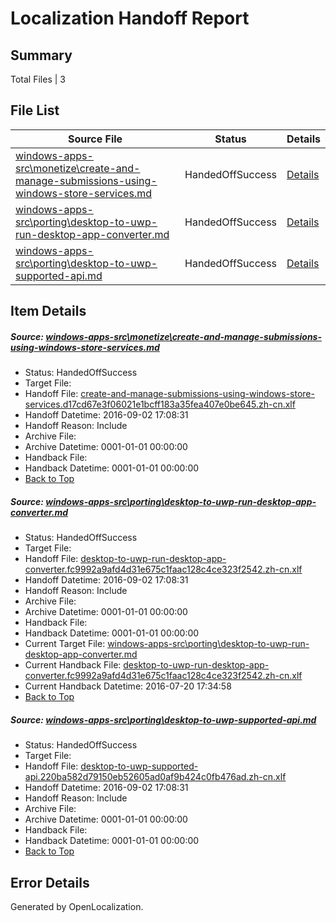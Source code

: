 # <a name='report-top'></a> Localization Handoff Report

## Summary
 Total Files | 3

## File List
 Source File | Status | Details 
 ----------- | ------ | ------- 
 [windows-apps-src\monetize\create-and-manage-submissions-using-windows-store-services.md](https://github.com/Microsoft/windows-apps/blob/e213453c41cadd32ebfde6829a658256c24ba669/windows-apps-src/monetize/create-and-manage-submissions-using-windows-store-services.md) | HandedOffSuccess | [Details](#148e22f0b18f094b3dc25113b564e2f276ab4eab4743)
 [windows-apps-src\porting\desktop-to-uwp-run-desktop-app-converter.md](https://github.com/Microsoft/windows-apps/blob/6e52d7e485b9057774188595e89cd2289e6b2f1b/windows-apps-src/porting/desktop-to-uwp-run-desktop-app-converter.md) | HandedOffSuccess | [Details](#4ed7fca1cc5125d7df1a80c6ece20ec378fc07b44897)
 [windows-apps-src\porting\desktop-to-uwp-supported-api.md](https://github.com/Microsoft/windows-apps/blob/3e8a09fcbbca130f0519aac2172e4b345959068a/windows-apps-src/porting/desktop-to-uwp-supported-api.md) | HandedOffSuccess | [Details](#b2500ea797329277c0f866294bcc04292238d18a4899)

## Item Details
##### <a name='148e22f0b18f094b3dc25113b564e2f276ab4eab4743'></a> Source: [windows-apps-src\monetize\create-and-manage-submissions-using-windows-store-services.md](https://github.com/Microsoft/windows-apps/blob/e213453c41cadd32ebfde6829a658256c24ba669/windows-apps-src/monetize/create-and-manage-submissions-using-windows-store-services.md)
* Status: HandedOffSuccess
* Target File: 
* Handoff File: [create-and-manage-submissions-using-windows-store-services.d17cd67e3f06021e1bcff183a35fea407e0be645.zh-cn.xlf](https://github.com/Microsoft/WDG.handoff/blob/eeeef8555a7fc9c31a69a47cd38cc94dcbe7fdd8/ol-handoff/Microsoft/windows-apps.zh-cn/master/create-and-manage-submissions-using-windows-store-services.d17cd67e3f06021e1bcff183a35fea407e0be645.zh-cn.xlf)
* Handoff Datetime: 2016-09-02 17:08:31
* Handoff Reason: Include
* Archive File: 
* Archive Datetime: 0001-01-01 00:00:00
* Handback File: 
* Handback Datetime: 0001-01-01 00:00:00
* [Back to Top](#report-top)

##### <a name='4ed7fca1cc5125d7df1a80c6ece20ec378fc07b44897'></a> Source: [windows-apps-src\porting\desktop-to-uwp-run-desktop-app-converter.md](https://github.com/Microsoft/windows-apps/blob/6e52d7e485b9057774188595e89cd2289e6b2f1b/windows-apps-src/porting/desktop-to-uwp-run-desktop-app-converter.md)
* Status: HandedOffSuccess
* Target File: 
* Handoff File: [desktop-to-uwp-run-desktop-app-converter.fc9992a9afd4d31e675c1faac128c4ce323f2542.zh-cn.xlf](https://github.com/Microsoft/WDG.handoff/blob/eeeef8555a7fc9c31a69a47cd38cc94dcbe7fdd8/ol-handoff/Microsoft/windows-apps.zh-cn/master/desktop-to-uwp-run-desktop-app-converter.fc9992a9afd4d31e675c1faac128c4ce323f2542.zh-cn.xlf)
* Handoff Datetime: 2016-09-02 17:08:31
* Handoff Reason: Include
* Archive File: 
* Archive Datetime: 0001-01-01 00:00:00
* Handback File: 
* Handback Datetime: 0001-01-01 00:00:00
* Current Target File: [windows-apps-src\porting\desktop-to-uwp-run-desktop-app-converter.md](https://github.com/Microsoft/windows-apps.zh-cn/blob/32ed88f8e6b89946bfa394c621c09bde4565e407/windows-apps-src/porting/desktop-to-uwp-run-desktop-app-converter.md)
* Current Handback File: [desktop-to-uwp-run-desktop-app-converter.fc9992a9afd4d31e675c1faac128c4ce323f2542.zh-cn.xlf](https://github.com/Microsoft/WDG.handback/blob/7f934e6edca1ecf88a8bb5c9968f789c84e1b237/ol-handback/Microsoft/windows-apps.zh-cn/master/desktop-to-uwp-run-desktop-app-converter.fc9992a9afd4d31e675c1faac128c4ce323f2542.zh-cn.xlf)
* Current Handback Datetime: 2016-07-20 17:34:58
* [Back to Top](#report-top)

##### <a name='b2500ea797329277c0f866294bcc04292238d18a4899'></a> Source: [windows-apps-src\porting\desktop-to-uwp-supported-api.md](https://github.com/Microsoft/windows-apps/blob/3e8a09fcbbca130f0519aac2172e4b345959068a/windows-apps-src/porting/desktop-to-uwp-supported-api.md)
* Status: HandedOffSuccess
* Target File: 
* Handoff File: [desktop-to-uwp-supported-api.220ba582d79150eb52605ad0af9b424c0fb476ad.zh-cn.xlf](https://github.com/Microsoft/WDG.handoff/blob/eeeef8555a7fc9c31a69a47cd38cc94dcbe7fdd8/ol-handoff/Microsoft/windows-apps.zh-cn/master/desktop-to-uwp-supported-api.220ba582d79150eb52605ad0af9b424c0fb476ad.zh-cn.xlf)
* Handoff Datetime: 2016-09-02 17:08:31
* Handoff Reason: Include
* Archive File: 
* Archive Datetime: 0001-01-01 00:00:00
* Handback File: 
* Handback Datetime: 0001-01-01 00:00:00
* [Back to Top](#report-top)


## Error Details

Generated by OpenLocalization.
